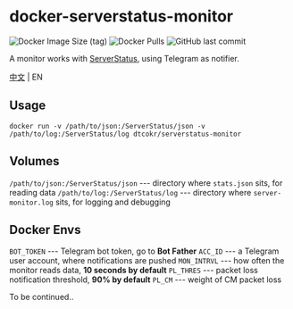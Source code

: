 # docker-serverstatus-monitor

![Docker Image Size (tag)](https://img.shields.io/docker/image-size/dtcokr/serverstatus-monitor/latest)
![Docker Pulls](https://img.shields.io/docker/pulls/dtcokr/serverstatus-monitor)
![GitHub last commit](https://img.shields.io/github/last-commit/dtcokr/docker-serverstatus-monitor)

A monitor works with [ServerStatus](https://github.com/cppla/ServerStatus), using Telegram as notifier.

[中文](https://github.com/dtcokr/docker-serverstatus-monitor/blob/main/README.md) | EN

## Usage

`docker run -v /path/to/json:/ServerStatus/json -v /path/to/log:/ServerStatus/log dtcokr/serverstatus-monitor`

## Volumes

`/path/to/json:/ServerStatus/json` --- directory where `stats.json` sits, for reading data
`/path/to/log:/ServerStatus/log` --- directory where `server-monitor.log` sits, for logging and debugging

## Docker Envs

`BOT_TOKEN` --- Telegram bot token, go to **Bot Father**
`ACC_ID` --- a Telegram user account, where notifications are pushed
`MON_INTRVL` --- how often the monitor reads data, **10 seconds by default**
`PL_THRES` --- packet loss notification threshold, **90% by default**
`PL_CM` --- weight of CM packet loss

To be continued..
